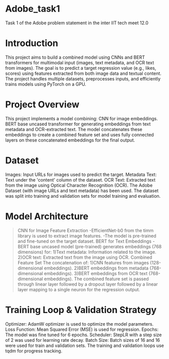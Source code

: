 # Adobe_task1
Task 1 of the Adobe problem statement in the inter IIT tech meet 12.0
# Introduction
  This project aims to build a combined model using CNNs and BERT transformers for multimodal input (images, text metadata, and OCR text from images). The goal is to predict a target regression value (e.g.,   likes, scores) using features extracted from both image data and textual content. The project handles multiple datasets, preprocesses inputs, and efficiently trains models using PyTorch on a GPU.

# Project Overview
  This project implements a model combining:
    CNN for image embeddings.
    BERT base uncased transformer for generating embeddings from text metadata and OCR-extracted text.
  The model concatenates these embeddings to create a combined feature set and uses fully connected layers on these concatenated embeddings for the final output.

# Dataset
  Images: Input URLs for images used to predict the target.
  Metadata Text: Text under the 'content' column of the dataset.
  OCR Text: Extracted text from the image using Optical Character Recognition (OCR).
  The Adobe Dataset (with image URLs and text metadata) has been used. 
  The dataset was split into training and validation sets for model training and evaluation.

# Model Architecture
  >CNN for Image Feature Extraction
    -EfficientNet-b0 from the timm library is used to extract image features.
    -The model is pre-trained and fine-tuned on the target dataset.
  >BERT for Text Embeddings
    -BERT base uncased model (pre-trained) generates embeddings (768 dimensions) for:
      1)Text metadata: Information related to the image.
      2)OCR text: Extracted text from the image using OCR.
  Combined Feature Set
  The concatenation of:
    1)CNN features from images (128-dimensional embeddings).
    2)BERT embeddings from metadata (768-dimensional embeddings).
    3)BERT embeddings from OCR text (768-dimensional embeddings).
  The combined feature set is passed through linear layer followed by a dropout layer followed by a linear layer mapping to a single neuron for the regression output.
# Training Loop & Validation Strategy
  Optimizer: AdamW optimizer is used to optimize the model parameters.
  Loss Function: Mean Squared Error (MSE) is used for regression.
  Epochs: The model was fine tuned for 6 epochs.
  Scheduler: StepLR with a step size of 2 was used for learning rate decay.
  Batch Size: Batch sizes of 16 and 16 were used for train and validation sets.
  The training and validation loops use tqdm for progress tracking.





